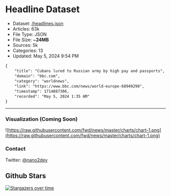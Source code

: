 # Headline Dataset

- Dataset: [/headlines.json](https://raw.githubusercontent.com/fwd/news/master/headlines.json) 
- Articles: 63k
- File Type: JSON
- File Size: ~**24MB**
- Sources: 5k
- Categories: 13
- Updated: May 5, 2024 9:54 PM

```
{
    "title": "Cubans lured to Russian army by high pay and passports",
    "domain": "bbc.com",
    "category": "worldnews",
    "link": "https://www.bbc.com/news/world-europe-68949298",
    "timestamp": 1714887306,
    "recorded": "May 5, 2024 1:35 AM"
}
```

---

### Visualization (Coming Soon)

![https://raw.githubusercontent.com/fwd/news/master/charts/chart-1.png](https://raw.githubusercontent.com/fwd/news/master/charts/chart-1.png)

### Contact 

Twitter: [@nano2dev](https://twitter.com/nano2dev)

## Github Stars

[![Stargazers over time](https://starchart.cc/fwd/news.svg)](https://starchart.cc/fwd/news)

